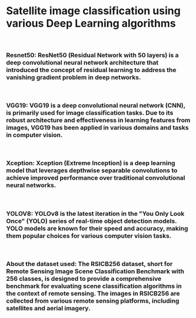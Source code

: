 # Satellite image classification using various Deep Learning algorithms
<br>
<h3>Resnet50: ResNet50 (Residual Network with 50 layers) is a deep convolutional neural network architecture that introduced the concept of residual learning to address the vanishing gradient problem in deep networks.</h3>
<br>
<h3>VGG19: VGG19 is a deep convolutional neural network (CNN), is primarily used for image classification tasks. Due to its robust architecture and effectiveness in learning features from images, VGG19 has been applied in various domains and tasks in computer vision.</h3>
<br>
<h3>Xception: Xception (Extreme Inception) is a deep learning model that leverages depthwise separable convolutions to achieve improved performance over traditional convolutional neural networks.</h3>
<br>
<h3>YOLOV8: YOLOv8 is the latest iteration in the "You Only Look Once" (YOLO) series of real-time object detection models. YOLO models are known for their speed and accuracy, making them popular choices for various computer vision tasks.</h3>
<br>
<h3> About the dataset used: The RSICB256 dataset, short for Remote Sensing Image Scene Classification Benchmark with 256 classes, is designed to provide a comprehensive benchmark for evaluating scene classification algorithms in the context of remote sensing. The images in RSICB256 are collected from various remote sensing platforms, including satellites and aerial imagery. </h3>

